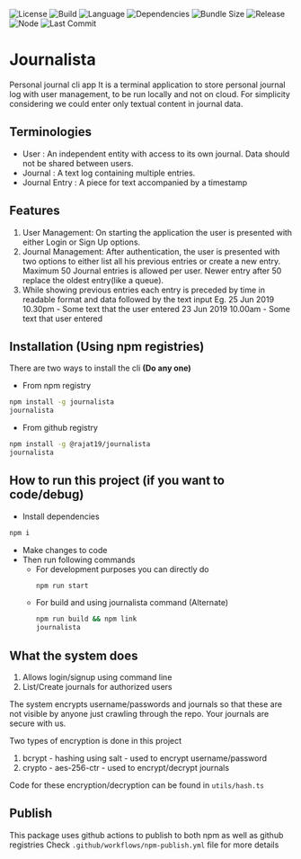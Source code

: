 ![License](https://img.shields.io/npm/l/journalista?style=for-the-badge)
![Build](https://img.shields.io/github/workflow/status/rajat19/journalista/Node.js%20CI?style=for-the-badge)
![Language](https://img.shields.io/github/languages/top/rajat19/journalista?style=for-the-badge)
![Dependencies](https://img.shields.io/david/rajat19/journalista?style=for-the-badge)
![Bundle Size](https://img.shields.io/bundlephobia/min/journalista?style=for-the-badge)
![Release](https://img.shields.io/github/v/release/rajat19/journalista?style=for-the-badge)
![Node](https://img.shields.io/node/v/journalista?style=for-the-badge)
![Last Commit](https://img.shields.io/github/last-commit/rajat19/journalista?style=for-the-badge)

# Journalista

Personal journal cli app
It is a terminal application to store personal journal log with user management, to be run
locally and not on cloud. For simplicity considering we could enter only textual content in journal
data.

## Terminologies
- User : An independent entity with access to its own journal. Data should not be shared
between users.
- Journal : A text log containing multiple entries.
- Journal Entry : A piece for text accompanied by a timestamp

## Features
1. User Management: On starting the application the user is presented with
either Login or Sign Up options.
2. Journal Management: After authentication, the user is presented with two
options to either list all his previous entries or create a new entry. Maximum 50
Journal entries is allowed per user. Newer entry after 50 replace the
oldest entry(like a queue).
3. While showing previous entries each entry is preceded by time in readable
format and data followed by the text input
Eg.
25 Jun 2019 10.30pm - Some text that the user entered
23 Jun 2019 10.00am - Some text that user entered

## Installation (Using npm registries)
There are two ways to install the cli **(Do any one)**

- From npm registry
```bash
npm install -g journalista
journalista
```

- From github registry
```bash
npm install -g @rajat19/journalista
journalista
```

## How to run this project (if you want to code/debug)
- Install dependencies
```bash
npm i
```
- Make changes to code
- Then run following commands 
    - For development purposes you can directly do
        ```bash
        npm run start
        ```
    - For build and using journalista command (Alternate)
        ```bash
        npm run build && npm link
        journalista
        ```

## What the system does
1. Allows login/signup using command line
2. List/Create journals for authorized users

The system encrypts username/passwords and journals so that these are not visible by anyone just crawling 
through the repo. Your journals are secure with us.

Two types of encryption is done in this project
1. bcrypt - hashing using salt - used to encrypt username/password
2. crypto - aes-256-ctr - used to encrypt/decrypt journals

Code for these encryption/decryption can be found in `utils/hash.ts`

## Publish
This package uses github actions to publish to both npm as well as github registries
Check `.github/workflows/npm-publish.yml` file for more details